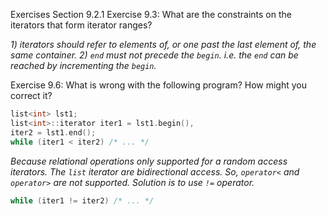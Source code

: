 Exercises Section 9.2.1
Exercise 9.3: What are the constraints on the iterators that form iterator
ranges?

_1) iterators should refer to elements of, or one past the last element of, the same container._
_2) `end` must not precede the `begin`. i.e. the `end` can be reached by incrementing the `begin`._

Exercise 9.6: What is wrong with the following program? How might you
correct it?
```c++
list<int> lst1;
list<int>::iterator iter1 = lst1.begin(),
iter2 = lst1.end();
while (iter1 < iter2) /* ... */
```

_Because relational operations only supported for a random access iterators. The `list` iterator are bidirectional access. So, `operator<` and `operator>` are not supported. Solution is to use `!=` operator._
```c++
while (iter1 != iter2) /* ... */
```
